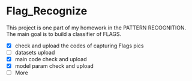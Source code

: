 # Flag_Recognize

This project is one part of my homework in the PATTERN RECOGNITION. The main goal is to build a classifier of FLAGS.

- [x] check and upload the codes of capturing Flags pics  
- [ ] datasets upload
- [x] main code check and upload
- [x] model param check and upload
- [ ] More
